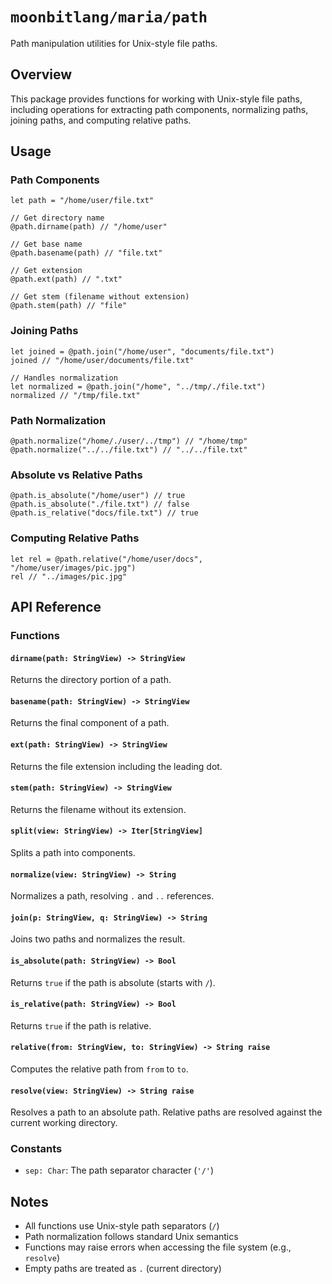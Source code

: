 # `moonbitlang/maria/path`

Path manipulation utilities for Unix-style file paths.

## Overview

This package provides functions for working with Unix-style file paths, including operations for extracting path components, normalizing paths, joining paths, and computing relative paths.

## Usage

### Path Components

```moonbit
let path = "/home/user/file.txt"

// Get directory name
@path.dirname(path) // "/home/user"

// Get base name
@path.basename(path) // "file.txt"

// Get extension
@path.ext(path) // ".txt"

// Get stem (filename without extension)
@path.stem(path) // "file"
```

### Joining Paths

```moonbit
let joined = @path.join("/home/user", "documents/file.txt")
joined // "/home/user/documents/file.txt"

// Handles normalization
let normalized = @path.join("/home", "../tmp/./file.txt")
normalized // "/tmp/file.txt"
```

### Path Normalization

```moonbit
@path.normalize("/home/./user/../tmp") // "/home/tmp"
@path.normalize("../../file.txt") // "../../file.txt"
```

### Absolute vs Relative Paths

```moonbit
@path.is_absolute("/home/user") // true
@path.is_absolute("./file.txt") // false
@path.is_relative("docs/file.txt") // true
```

### Computing Relative Paths

```moonbit
let rel = @path.relative("/home/user/docs", "/home/user/images/pic.jpg")
rel // "../images/pic.jpg"
```

## API Reference

### Functions

#### `dirname(path: StringView) -> StringView`

Returns the directory portion of a path.

#### `basename(path: StringView) -> StringView`

Returns the final component of a path.

#### `ext(path: StringView) -> StringView`

Returns the file extension including the leading dot.

#### `stem(path: StringView) -> StringView`

Returns the filename without its extension.

#### `split(view: StringView) -> Iter[StringView]`

Splits a path into components.

#### `normalize(view: StringView) -> String`

Normalizes a path, resolving `.` and `..` references.

#### `join(p: StringView, q: StringView) -> String`

Joins two paths and normalizes the result.

#### `is_absolute(path: StringView) -> Bool`

Returns `true` if the path is absolute (starts with `/`).

#### `is_relative(path: StringView) -> Bool`

Returns `true` if the path is relative.

#### `relative(from: StringView, to: StringView) -> String raise`

Computes the relative path from `from` to `to`.

#### `resolve(view: StringView) -> String raise`

Resolves a path to an absolute path. Relative paths are resolved against the current working directory.

### Constants

- `sep: Char`: The path separator character (`'/'`)

## Notes

- All functions use Unix-style path separators (`/`)
- Path normalization follows standard Unix semantics
- Functions may raise errors when accessing the file system (e.g., `resolve`)
- Empty paths are treated as `.` (current directory)
